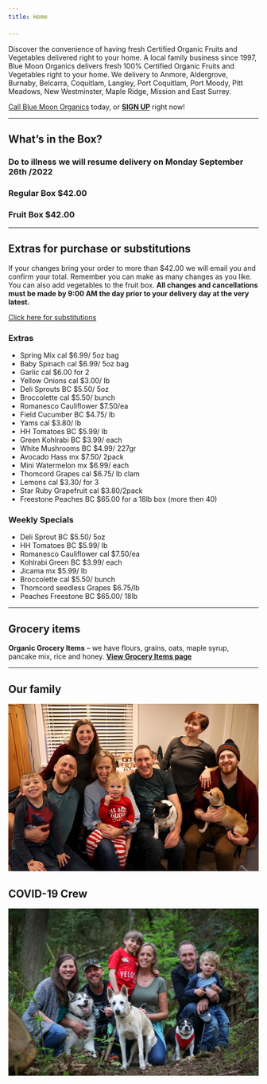 ```yaml
---
title: Home

---
```

Discover the convenience of having fresh Certified Organic Fruits and Vegetables delivered right to your home. A local family business since 1997, Blue Moon Organics delivers fresh 100% Certified Organic Fruits and Vegetables right to your home. We delivery to Anmore, Aldergrove, Burnaby, Belcarra, Coquitlam, Langley, Port Coquitlam, Port Moody, Pitt Meadows, New Westminster, Maple Ridge, Mission and East Surrey.

[Call Blue Moon Organics](/contact) today, or [**SIGN UP**](/sign-up) right now!

***

## What’s in the Box?

### **Do to illness we will resume delivery on Monday September 26th /2022**

### Regular Box $42.00

### Fruit Box $42.00

***

## Extras for purchase or substitutions

If your changes bring your order to more than $42.00 we will email you and confirm your total. Remember you can make as many changes as you like. You can also add vegetables to the fruit box. **All changes and cancellations must be made by 9:00 AM the day prior to your delivery day at the very latest.**

[Click here for substitutions](/substitutions "Click here for substitutions")

### Extras

* Spring Mix  cal   $6.99/ 5oz bag
* Baby Spinach cal   $6.99/ 5oz bag
* Garlic  cal   $6.00 for 2
* Yellow Onions  cal   $3.00/ lb
* Deli Sprouts  BC  $5.50/ 5oz
* Broccolette  cal   $5.50/ bunch
* Romanesco Cauliflower $7.50/ea
* Field Cucumber  BC  $4.75/ lb
* Yams  cal   $3.80/ lb
* HH Tomatoes  BC  $5.99/ lb
* Green Kohlrabi  BC  $3.99/ each
* White Mushrooms BC  $4.99/ 227gr
* Avocado Hass mx  $7.50/ 2pack
* Mini Watermelon  mx  $6.99/ each
* Thomcord Grapes cal  $6.75/ lb clam
* Lemons  cal  $3.30/ for 3
* Star Ruby Grapefruit  cal  $3.80/2pack
* Freestone Peaches  BC  $65.00 for a 18lb box (more then 40)

### Weekly Specials

* Deli Sprout  BC  $5.50/ 5oz
* HH Tomatoes BC  $5.99/ lb
* Romanesco Cauliflower cal $7.50/ea
* Kohlrabi Green  BC  $3.99/ each
* Jicama  mx  $5.99/ lb
* Broccolette  cal  $5.50/ bunch
* Thomcord seedless Grapes $6.75/lb
* Peaches Freestone BC  $65.00/ 18lb

***

## Grocery items

**Organic Grocery Items** – we have flours, grains, oats, maple syrup, pancake mix, rice and honey. [**View Grocery Items page**](/groceries)

***

## Our family

![Our family.](./uploads/IMG_1376-copy.jpg "Our family")

## COVID-19 Crew

![COVID-19 crew.](./uploads/covid.jpg "COVID-19 crew")